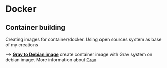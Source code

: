 # Docker

## Container building ## 

Creating images for container/docker. Using open sources system as base of my creations


--> [**Grav to Debian image**](https://github.com/Vytor89/Docker/blob/main/Grav%20to%20Debian%20image) create container image with Grav system on debian image. 
    More information about [Grav](https://getgrav.org/)
  
